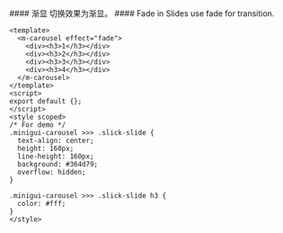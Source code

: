 <cn>
#### 渐显
切换效果为渐显。
</cn>

<us>
#### Fade in
Slides use fade for transition.
</us>

```vue
<template>
  <m-carousel effect="fade">
    <div><h3>1</h3></div>
    <div><h3>2</h3></div>
    <div><h3>3</h3></div>
    <div><h3>4</h3></div>
  </m-carousel>
</template>
<script>
export default {};
</script>
<style scoped>
/* For demo */
.minigui-carousel >>> .slick-slide {
  text-align: center;
  height: 160px;
  line-height: 160px;
  background: #364d79;
  overflow: hidden;
}

.minigui-carousel >>> .slick-slide h3 {
  color: #fff;
}
</style>
```
